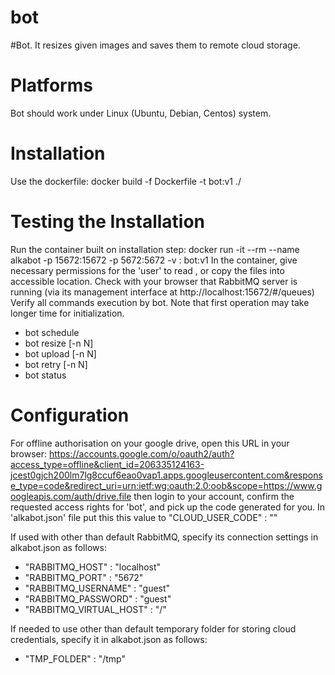bot
============
#Bot. It resizes given images and saves them to remote
cloud storage.

# Platforms
Bot should work under Linux (Ubuntu, Debian, Centos) system.

# Installation
Use the dockerfile:
  docker build -f Dockerfile -t bot:v1 ./

# Testing the Installation
Run the container built on installation step:
  docker run -it --rm --name alkabot -p 15672:15672 -p 5672:5672 -v <images location>:<path in the container> bot:v1
In the container, give necessary permissions for the 'user' to read <path in the container>,
or copy the files into accessible location.
Check with your browser that RabbitMQ server is running 
(via its management interface at http://localhost:15672/#/queues)
Verify all commands execution by bot. Note that first operation may take longer time
for initialization.
 - bot schedule <images dir>
 - bot resize [-n N]
 - bot upload [-n N]
 - bot retry [-n N]
 - bot status
 
# Configuration
For offline authorisation on your google drive, open this URL in your browser:
https://accounts.google.com/o/oauth2/auth?access_type=offline&client_id=206335124163-jcest0gjch200lm7lg8ccuf6eao0vap1.apps.googleusercontent.com&response_type=code&redirect_uri=urn:ietf:wg:oauth:2.0:oob&scope=https://www.googleapis.com/auth/drive.file
then login to your account, confirm the requested access rights for 'bot', and
pick up the code generated for you. In 'alkabot.json' file put this this value to 
    "CLOUD_USER_CODE" : "<your code>"

If used with other than default RabbitMQ, specify its connection 
settings in alkabot.json as follows:
   * "RABBITMQ_HOST" : "localhost"
   * "RABBITMQ_PORT" : "5672"
   * "RABBITMQ_USERNAME" : "guest"
   * "RABBITMQ_PASSWORD" : "guest"
   * "RABBITMQ_VIRTUAL_HOST" : "/"
   
If needed to use other than default temporary folder for storing
cloud credentials, specify it in alkabot.json as follows:  
   * "TMP_FOLDER" : "/tmp"



